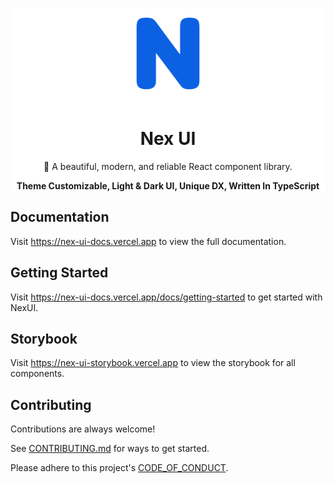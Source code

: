 <div style="background:white;">
  <p align="center">
    <img src='./assets/logo.png' style="width: 150px; height: 150px;" />
  </p>
  <h1 align="center">Nex UI</h1>
  <p align="center">🎉 A beautiful, modern, and reliable React component library.</p>
  <p align="center"><b>Theme Customizable, Light & Dark UI, Unique DX, Written In TypeScript</b></p>
</div>

## Documentation

Visit https://nex-ui-docs.vercel.app to view the full documentation.

## Getting Started

Visit https://nex-ui-docs.vercel.app/docs/getting-started to get started with NexUI.

## Storybook

Visit https://nex-ui-storybook.vercel.app to view the storybook for all components.

## Contributing

Contributions are always welcome!

See [CONTRIBUTING.md](/CONTRIBUTING.md) for ways to get started.

Please adhere to this project's [CODE_OF_CONDUCT](/CODE_OF_CONDUCT.md).
